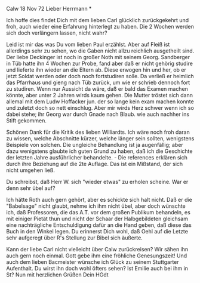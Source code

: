  Calw 18 Nov 72
Lieber Herrmann <Mogl>*

Ich hoffe dies findet Dich mit dem lieben Carl glücklich zurückgekehrt und froh, auch wieder eine Erfahrung hinterlegt zu haben. Die 2 Wochen werden sich doch verlängern lassen, nicht wahr?

Leid ist mir das was Du vom lieben Paul erzählst. Aber auf Fleiß ist allerdings sehr zu sehen, wo die Gaben nicht allzu reichlich ausgetheilt sind. Der liebe Deckinger ist noch in großer Noth mit seinem Georg. Sandberger in Tüb hatte ihn 4 Wochen zur Probe, fand aber daß er nicht gehörig studire und lieferte ihn wieder an die Eltern ab. Diese erwogen hin und her, ob er jetzt Soldat werden oder doch noch fortstudiren solle. Da verließ er heimlich das Pfarrhaus und gieng nach Tüb zurück, um wie er schrieb dennoch fort zu studiren. Wenn nur Aussicht da wäre, daß er bald das Examen machen könnte, aber unter 2 Jahren wirds kaum gehen. Die Mutter tröstet sich dann allemal mit dem Ludw Hoffacker jun. der so lange kein exam machen konnte und zuletzt doch so nett einschlug. Aber mir wirds Herz schwer wenn ich so dabei stehe; ihr Georg war durch Gnade nach Blaub. wie auch nachher ins Stift gekommen.

Schönen Dank für die Kritik des lieben Williardts. Ich wäre noch froh daran zu wissen, welche Abschnitte kürzer, welche länger sein sollten, wenigstens Beispiele von solchen. Die ungleiche Behandlung ist ja augenfällig; aber dazu wenigstens glaubte ich guten Grund zu haben, daß ich die Geschichte der letzten Jahre ausführlicher behandelte. - Die references erklären sich durch ihre Beziehung auf die 2te Auflage. Das ist ein Mißstand, der sich nicht umgehen ließ.

Du schreibst, daß Herr W. sich "wieder etwas" zu erholen scheine. War er denn sehr übel auf?

Ich hätte Roth auch gern gehört, aber es schickte sich halt nicht. Daß er die "Babelsage" nicht glaubt, nehme ich ihm nicht übel, aber doch wünschte ich, daß Professoren, die das A.T. vor dem großen Publikum behandeln, es mit einiger Pietät thun und nicht der Schaar der Halbgebildeten gleichsam eine nachträgliche Entschuldigung dafür an die Hand geben, daß diese das Buch in den Winkel legen. Du erinnerst Dich wohl, daß Oehl auf die Letzte sehr aufgeregt über R's Stellung zur Bibel sich äußerte.

Kann der liebe Carl nicht vielleicht über Calw zurückreisen? Wir sähen ihn auch gern noch einmal. Gott gebe ihm eine fröhliche Genesungszeit! Und auch dem lieben Bacmeister wünsche ich Glück zu seinem Stuttgarter Aufenthalt. Du wirst ihn doch wohl öfters sehen? Ist Emilie auch bei ihm in St? 
 Nun mit herzlichen Grüßen
 Dein HGdt
